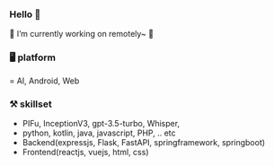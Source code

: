 ### Hello 👋
🔭 I’m currently working on remotely~ 🫠

### 🖥️ platform  
= AI, Android, Web

  
### ⚒️ skillset  
- PIFu, InceptionV3, gpt-3.5-turbo, Whisper, 
- python, kotlin, java, javascript, PHP, .. etc
- Backend(expressjs, Flask, FastAPI, springframework, springboot)  
- Frontend(reactjs, vuejs, html, css)
  

<!--
**wkimdev/wkimdev** is a ✨ _special_ ✨ repository because its `README.md` (this file) appears on your GitHub profile.

Here are some ideas to get you started:

- 🔭 I’m currently working on ...
- 🌱 I’m currently learning ...
- 👯 I’m looking to collaborate on ...
- 🤔 I’m looking for help with ...
- 💬 Ask me about ...
- 📫 How to reach me: ...
- 😄 Pronouns: ...
- ⚡ Fun fact: ...
-->
